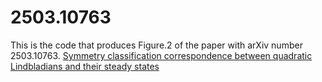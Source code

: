 # 2503.10763
This is the code that produces Figure.2 of the paper with arXiv number 2503.10763.
[Symmetry classification correspondence between quadratic Lindbladians and their steady states](https://arxiv.org/abs/2503.10763)

